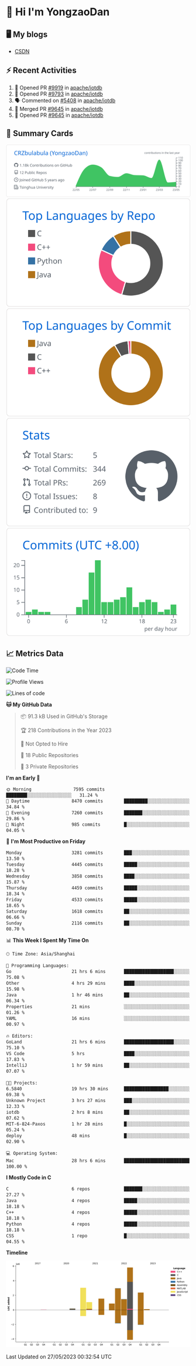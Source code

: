 # 👋 Hi I'm YongzaoDan

## 🖥 My blogs
  + [CSDN](https://blog.csdn.net/CRZbulabula?type=blog)

## ⚡ Recent Activities
<!--START_SECTION:activity-->
1. 💪 Opened PR [#9919](https://github.com/apache/iotdb/pull/9919) in [apache/iotdb](https://github.com/apache/iotdb)
2. 💪 Opened PR [#9793](https://github.com/apache/iotdb/pull/9793) in [apache/iotdb](https://github.com/apache/iotdb)
3. 🗣 Commented on [#5408](https://github.com/apache/iotdb/issues/5408) in [apache/iotdb](https://github.com/apache/iotdb)
4. 🎉 Merged PR [#9645](https://github.com/apache/iotdb/pull/9645) in [apache/iotdb](https://github.com/apache/iotdb)
5. 💪 Opened PR [#9645](https://github.com/apache/iotdb/pull/9645) in [apache/iotdb](https://github.com/apache/iotdb)
<!--END_SECTION:activity-->

## 🎑 Summary Cards

[![](https://raw.githubusercontent.com/CRZbulabula/CRZbulabula/main/profile-summary-card-output/github/0-profile-details.svg)](https://github.com/vn7n24fzkq/github-profile-summary-cards)
[![](https://raw.githubusercontent.com/CRZbulabula/CRZbulabula/main/profile-summary-card-output/github/1-repos-per-language.svg)](https://github.com/vn7n24fzkq/github-profile-summary-cards) [![](https://raw.githubusercontent.com/CRZbulabula/CRZbulabula/main/profile-summary-card-output/github/2-most-commit-language.svg)](https://github.com/vn7n24fzkq/github-profile-summary-cards)
[![](https://raw.githubusercontent.com/CRZbulabula/CRZbulabula/main/profile-summary-card-output/github/3-stats.svg)](https://github.com/vn7n24fzkq/github-profile-summary-cards) [![](https://raw.githubusercontent.com/CRZbulabula/CRZbulabula/main/profile-summary-card-output/github/4-productive-time.svg)](https://github.com/vn7n24fzkq/github-profile-summary-cards)

## 📈 Metrics Data

<!--START_SECTION:waka-->
![Code Time](http://img.shields.io/badge/Code%20Time-157%20hrs%202%20mins-blue)

![Profile Views](http://img.shields.io/badge/Profile%20Views-8-blue)

![Lines of code](https://img.shields.io/badge/From%20Hello%20World%20I%27ve%20Written-19.2%20million%20lines%20of%20code-blue)

**🐱 My GitHub Data** 

> 📦 91.3 kB Used in GitHub's Storage 
 > 
> 🏆 218 Contributions in the Year 2023
 > 
> 🚫 Not Opted to Hire
 > 
> 📜 18 Public Repositories 
 > 
> 🔑 3 Private Repositories 
 > 
**I'm an Early 🐤** 

```text
🌞 Morning                7595 commits        ████████░░░░░░░░░░░░░░░░░   31.24 % 
🌆 Daytime                8470 commits        █████████░░░░░░░░░░░░░░░░   34.84 % 
🌃 Evening                7260 commits        ███████░░░░░░░░░░░░░░░░░░   29.86 % 
🌙 Night                  985 commits         █░░░░░░░░░░░░░░░░░░░░░░░░   04.05 % 
```
📅 **I'm Most Productive on Friday** 

```text
Monday                   3281 commits        ███░░░░░░░░░░░░░░░░░░░░░░   13.50 % 
Tuesday                  4445 commits        █████░░░░░░░░░░░░░░░░░░░░   18.28 % 
Wednesday                3858 commits        ████░░░░░░░░░░░░░░░░░░░░░   15.87 % 
Thursday                 4459 commits        █████░░░░░░░░░░░░░░░░░░░░   18.34 % 
Friday                   4533 commits        █████░░░░░░░░░░░░░░░░░░░░   18.65 % 
Saturday                 1618 commits        ██░░░░░░░░░░░░░░░░░░░░░░░   06.66 % 
Sunday                   2116 commits        ██░░░░░░░░░░░░░░░░░░░░░░░   08.70 % 
```


📊 **This Week I Spent My Time On** 

```text
🕑︎ Time Zone: Asia/Shanghai

💬 Programming Languages: 
Go                       21 hrs 6 mins       ███████████████████░░░░░░   75.08 % 
Other                    4 hrs 29 mins       ████░░░░░░░░░░░░░░░░░░░░░   15.98 % 
Java                     1 hr 46 mins        ██░░░░░░░░░░░░░░░░░░░░░░░   06.34 % 
Properties               21 mins             ░░░░░░░░░░░░░░░░░░░░░░░░░   01.26 % 
YAML                     16 mins             ░░░░░░░░░░░░░░░░░░░░░░░░░   00.97 % 

🔥 Editors: 
GoLand                   21 hrs 6 mins       ███████████████████░░░░░░   75.10 % 
VS Code                  5 hrs               ████░░░░░░░░░░░░░░░░░░░░░   17.83 % 
IntelliJ                 1 hr 59 mins        ██░░░░░░░░░░░░░░░░░░░░░░░   07.07 % 

🐱‍💻 Projects: 
6.5840                   19 hrs 30 mins      █████████████████░░░░░░░░   69.38 % 
Unknown Project          3 hrs 27 mins       ███░░░░░░░░░░░░░░░░░░░░░░   12.33 % 
iotdb                    2 hrs 8 mins        ██░░░░░░░░░░░░░░░░░░░░░░░   07.62 % 
MIT-6-824-Paxos          1 hr 28 mins        █░░░░░░░░░░░░░░░░░░░░░░░░   05.24 % 
deploy                   48 mins             █░░░░░░░░░░░░░░░░░░░░░░░░   02.90 % 

💻 Operating System: 
Mac                      28 hrs 6 mins       █████████████████████████   100.00 % 
```

**I Mostly Code in C** 

```text
C                        6 repos             ███████░░░░░░░░░░░░░░░░░░   27.27 % 
Java                     4 repos             █████░░░░░░░░░░░░░░░░░░░░   18.18 % 
C++                      4 repos             █████░░░░░░░░░░░░░░░░░░░░   18.18 % 
Python                   4 repos             █████░░░░░░░░░░░░░░░░░░░░   18.18 % 
CSS                      1 repo              █░░░░░░░░░░░░░░░░░░░░░░░░   04.55 % 
```



**Timeline**

![Lines of Code chart](https://raw.githubusercontent.com/CRZbulabula/CRZbulabula/main/assets/bar_graph.png)


 Last Updated on 27/05/2023 00:32:54 UTC
<!--END_SECTION:waka-->

